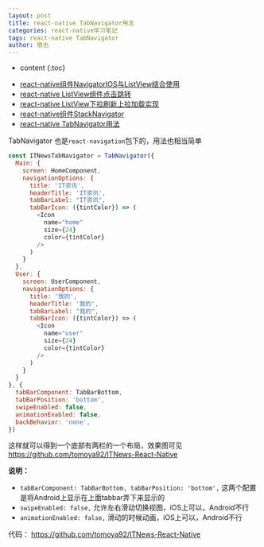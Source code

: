 ```yaml
---
layout: post
title: react-native TabNavigator用法
categories: react-native学习笔记
tags: react-native TabNavigator
author: 朋也
---
```


* content
{:toc}

- [react-native组件NavigatorIOS与ListView结合使用](https://tomoya92.github.io/2017/08/02/react-native-navigatorios-listview/)
- [react-native ListView组件点击跳转](https://tomoya92.github.io/2017/08/02/react-native-listview-forward/)
- [react-native ListView下拉刷新上拉加载实现](https://tomoya92.github.io/2017/08/02/react-native-listview-refresh-loadmore/)
- [react-native组件StackNavigator](https://tomoya92.github.io/2017/08/07/react-native-stacknavigator/)
- [react-native TabNavigator用法](https://tomoya92.github.io/2017/09/06/react-native-tabnavigator/)

TabNavigator 也是`react-navigation`包下的，用法也相当简单





```js
const ITNewsTabNavigator = TabNavigator({
  Main: {
    screen: HomeComponent,
    navigationOptions: {
      title: 'IT资讯',
      headerTitle: 'IT资讯',
      tabBarLabel: "IT资讯",
      tabBarIcon: ({tintColor}) => (
        <Icon
          name="home"
          size={24}
          color={tintColor}
        />
      )
    }
  },
  User: {
    screen: UserComponent,
    navigationOptions: {
      title: '我的',
      headerTitle: '我的',
      tabBarLabel: "我的",
      tabBarIcon: ({tintColor}) => (
        <Icon
          name="user"
          size={24}
          color={tintColor}
        />
      )
    }
  }
}, {
  tabBarComponent: TabBarBottom,
  tabBarPosition: 'bottom',
  swipeEnabled: false,
  animationEnabled: false,
  backBehavior: 'none',
})
```

这样就可以得到一个底部有两栏的一个布局，效果图可见 https://github.com/tomoya92/ITNews-React-Native

**说明：**

- `tabBarComponent: TabBarBottom, tabBarPosition: 'bottom',` 这两个配置是将Android上显示在上面tabbar弄下来显示的
- `swipeEnabled: false,` 允许左右滑动切换视图，iOS上可以，Android不行
- `animationEnabled: false,` 滑动的时候动画，iOS上可以，Android不行

代码： https://github.com/tomoya92/ITNews-React-Native
